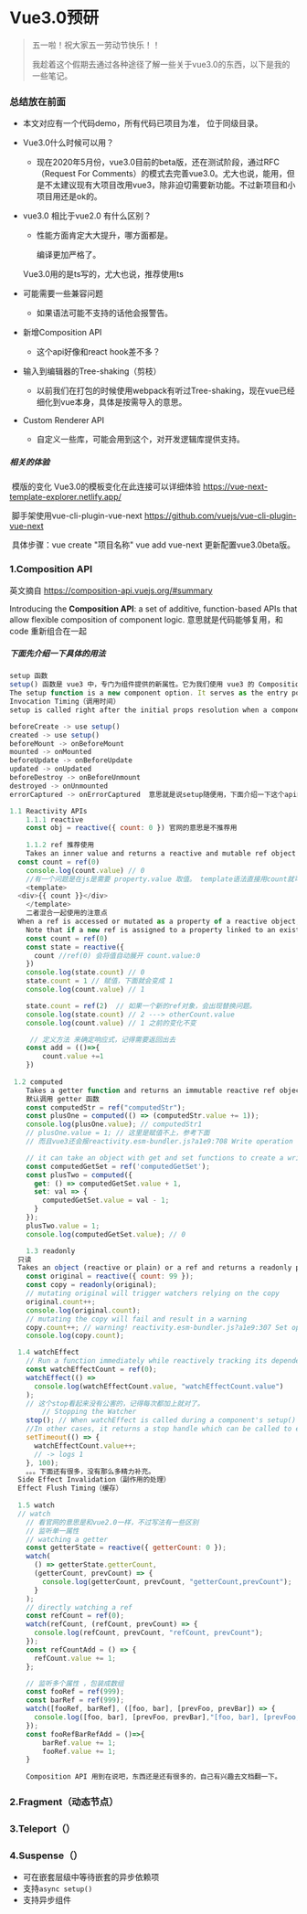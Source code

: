 # Vue3.0预研



> 五一啦！祝大家五一劳动节快乐！！
>
> 我趁着这个假期去通过各种途径了解一些关于vue3.0的东西，以下是我的一些笔记。



### 总结放在前面 

- 本文对应有一个代码demo，所有代码已项目为准， 位于同级目录。

- Vue3.0什么时候可以用？

  - 现在2020年5月份，vue3.0目前的beta版，还在测试阶段，通过RFC（Request For Comments）的模式去完善vue3.0。尤大也说，能用，但是不太建议现有大项目改用vue3，除非迫切需要新功能。不过新项目和小项目用还是ok的。

- vue3.0 相比于vue2.0 有什么区别？

  - 性能方面肯定大大提升，哪方面都是。

    编译更加严格了。

  Vue3.0用的是ts写的，尤大也说，推荐使用ts

- 可能需要一些兼容问题

  - 如果语法可能不支持的话他会报警告。

- 新增Composition API

  - 这个api好像和react hook差不多？

- 输入到编辑器的Tree-shaking（剪枝）

  - 以前我们在打包的时候使用webpack有听过Tree-shaking，现在vue已经细化到vue本身，具体是按需导入的意思。

- Custom Renderer API

  - 自定义一些库，可能会用到这个，对开发逻辑库提供支持。

##### 相关的体验

​	模版的变化 Vue3.0的模板变化在此连接可以详细体验 https://vue-next-template-explorer.netlify.app/ 

​	脚手架使用vue-cli-plugin-vue-next  https://github.com/vuejs/vue-cli-plugin-vue-next

​		 具体步骤：vue create "项目名称"  vue add vue-next 更新配置vue3.0beta版。



### 1.Composition API

英文摘自 https://composition-api.vuejs.org/#summary

Introducing the **Composition API**: a set of additive, function-based APIs that allow flexible composition of component logic. 意思就是代码能够复用，和code 重新组合在一起

##### 下面先介绍一下具体的用法

```js
setup 函数
setup() 函数是 vue3 中，专门为组件提供的新属性。它为我们使用 vue3 的 Composition API 新特性提供了统一的入口。
The setup function is a new component option. It serves as the entry point for using the Composition API inside components.
Invocation Timing（调用时间）
setup is called right after the initial props resolution when a component instance is created. Lifecycle-wise, it is called before the beforeCreate hook. 

beforeCreate -> use setup()
created -> use setup()
beforeMount -> onBeforeMount
mounted -> onMounted
beforeUpdate -> onBeforeUpdate
updated -> onUpdated
beforeDestroy -> onBeforeUnmount
destroyed -> onUnmounted
errorCaptured -> onErrorCaptured  意思就是说setup随便用，下面介绍一下这个api的约定

1.1 Reactivity APIs
	1.1.1 reactive 
	const obj = reactive({ count: 0 }) 官网的意思是不推荐用
  
	1.1.2 ref 推荐使用
	Takes an inner value and returns a reactive and mutable ref object. The ref object has a single 			property .value that points to the inner value. 
  const count = ref(0)
	console.log(count.value) // 0 
	//有一个问题是在js是需要 property.value 取值。 template语法直接用count就可以了，还有一个点就是一定要在setup中 return 出去。
	<template>
  <div>{{ count }}</div> 
	</template>
	二者混合一起使用的注意点
  When a ref is accessed or mutated as a property of a reactive object, it automatically unwraps to 	the inner value so it behaves like a normal property:
	Note that if a new ref is assigned to a property linked to an existing ref, it will replace the old 	ref:
	const count = ref(0)
	const state = reactive({
	  count //ref(0) 会将值自动展开 count.value:0
	})
	console.log(state.count) // 0
	state.count = 1 // 赋值，下面就会变成 1
	console.log(count.value) // 1

	state.count = ref(2)  // 如果一个新的ref对象，会出现替换问题。
	console.log(state.count) // 2 ---> otherCount.value
	console.log(count.value) // 1 之前的变化不变

	 // 定义方法 来确定响应式，记得需要返回出去
    const add = (()=>{
        count.value +=1 
    })
    
 1.2 computed
    Takes a getter function and returns an immutable reactive ref object for the returned value from the getter.
    默认调用 getter 函数
    const computedStr = ref("computedStr");
    const plusOne = computed(() => (computedStr.value += 1));
    console.log(plusOne.value); // computedStr1
    // plusOne.value = 1; // 这里是赋值不上，参考下面
    // 而且vue3还会报reactivity.esm-bundler.js?a1e9:708 Write operation failed: computed value is readonly

    // it can take an object with get and set functions to create a writable ref object.
    const computedGetSet = ref('computedGetSet');
    const plusTwo = computed({
      get: () => computedGetSet.value + 1,
      set: val => {
        computedGetSet.value = val - 1;
      }
    });
    plusTwo.value = 1;
    console.log(computedGetSet.value); // 0

	1.3 readonly
  只读
  Takes an object (reactive or plain) or a ref and returns a readonly proxy to the original. A readonly proxy is deep: any nested property accessed will be readonly as well.
    const original = reactive({ count: 99 });
    const copy = readonly(original);
    // mutating original will trigger watchers relying on the copy
    original.count++;
    console.log(original.count);
    // mutating the copy will fail and result in a warning
    copy.count++; // warning! reactivity.esm-bundler.js?a1e9:307 Set operation on key "count" failed: target is readonly. Proxy {count: 100, __v_reactive: Proxy, __v_readonly: Proxy}
    console.log(copy.count);

  1.4 watchEffect
    // Run a function immediately while reactively tracking its dependencies, and re-run it whenever the dependencies have changed.
    const watchEffectCount = ref(0);
    watchEffect(() =>
      console.log(watchEffectCount.value, "watchEffectCount.value")
    );
    // 这个stop看起来没有公害的，记得每次都加上就对了。
		// Stopping the Watcher
    stop(); // When watchEffect is called during a component's setup() function or lifecycle hooks, the watcher is linked to the component's lifecycle, and will be automatically stopped when the component is unmounted.
    //In other cases, it returns a stop handle which can be called to explicitly stop the watcher:
    setTimeout(() => {
      watchEffectCount.value++;
      // -> logs 1
    }, 100);
	。。。下面还有很多，没有那么多精力补充。
  Side Effect Invalidation（副作用的处理）
  Effect Flush Timing（缓存）
  
  1.5 watch 
  // watch
    // 看官网的意思是和vue2.0一样，不过写法有一些区别
    // 监听单一属性
    // watching a getter
    const getterState = reactive({ getterCount: 0 });
    watch(
      () => getterState.getterCount,
      (getterCount, prevCount) => {
        console.log(getterCount, prevCount, "getterCount,prevCount");
      }
    );
    // directly watching a ref
    const refCount = ref(0);
    watch(refCount, (refCount, prevCount) => {
      console.log(refCount, prevCount, "refCount, prevCount");
    });
    const refCountAdd = () => {
      refCount.value += 1;
    };

    // 监听多个属性 ，包装成数组
    const fooRef = ref(999);
    const barRef = ref(999);
    watch([fooRef, barRef], ([foo, bar], [prevFoo, prevBar]) => {
      console.log([foo, bar], [prevFoo, prevBar],"[foo, bar], [prevFoo, prevBar]");
    });
    const fooRefBarRefAdd = ()=>{
        barRef.value += 1;
        fooRef.value += 1;
    }
  
	Composition API 用到在说吧，东西还是还有很多的，自己有兴趣去文档翻一下。
```

### 2.Fragment（动态节点）

### 3.Teleport（）

### 4.Suspense（）

- 可在嵌套层级中等待嵌套的异步依赖项
- 支持`async setup()`
- 支持异步组件

​	

